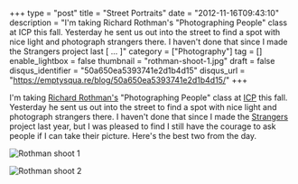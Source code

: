 +++
type = "post"
title = "Street Portraits"
date = "2012-11-16T09:43:10"
description = "I'm taking Richard Rothman's \"Photographing People\" class at ICP this fall. Yesterday he sent us out into the street to find a spot with nice light and photograph strangers there. I haven't done that since I made the Strangers project last [ ... ]"
category = ["Photography"]
tag = []
enable_lightbox = false
thumbnail = "rothman-shoot-1.jpg"
draft = false
disqus_identifier = "50a650ea5393741e2d1b4d15"
disqus_url = "https://emptysqua.re/blog/50a650ea5393741e2d1b4d15/"
+++

<p>I'm taking <a href="http://www.richardrothman.com/">Richard Rothman's</a> "Photographing People" class at <a href="http://icp.org/">ICP</a> this fall. Yesterday he sent us out into the street to find a spot with nice light and photograph strangers there. I haven't done that since I made the <a href="http://www.emptysquare.net/photography/lower-east-side/">Strangers</a> project last year, but I was pleased to find I still have the courage to ask people if I can take their picture. Here's the best two from the day.</p>
<p><img style="display:block; margin-left:auto; margin-right:auto;" src="rothman-shoot-1.jpg" alt="Rothman shoot 1" title="rothman-shoot-1.jpg" border="0"   /></p>
<p><img style="display:block; margin-left:auto; margin-right:auto;" src="rothman-shoot-2.jpg" alt="Rothman shoot 2" title="rothman-shoot-2.jpg" border="0"   /></p>
